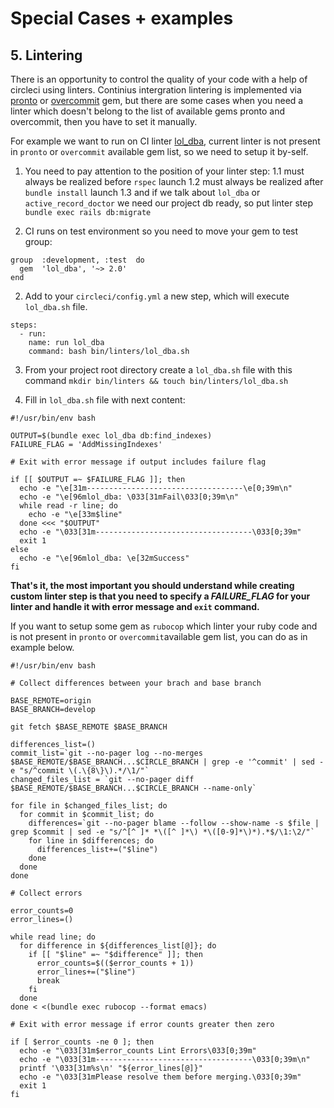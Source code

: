 
# Special Cases + examples

## 5. Lintering

There is an opportunity to control the quality of your code with a help of circleci using linters.
Continius intergration lintering is implemented via [pronto]([https://github.com/prontolabs/pronto](https://github.com/prontolabs/pronto)) or [overcommit]([https://github.com/sds/overcommit](https://github.com/sds/overcommit)) gem, but there are some cases when you need a linter which doesn't belong to the list of available gems pronto and overcommit, then you have to set it manually.

For example we want to run on CI linter  [lol_dba](https://github.com/plentz/lol_dba), current linter is not present in  `pronto`  or  `overcommit`  available gem list, so we need to setup it by-self.

1.  You need to pay attention to the position of your linter step:
	1.1 must always be realized before `rspec` launch
	1.2 must always be realized after  `bundle install` launch
	1.3 and if we talk about  `lol_dba` or `active_record_doctor`  we need our project db ready, so put linter step `bundle exec rails db:migrate`

2.  CI runs on test environment so you need to move your gem to test group:
```
group  :development, :test  do
  gem  'lol_dba', '~> 2.0'
end
```
2.  Add to your  `circleci/config.yml`  a new step, which will execute `lol_dba.sh` file.
```
steps:
  - run:
    name: run lol_dba
    command: bash bin/linters/lol_dba.sh
```

3.  From your project root directory create a  `lol_dba.sh`  file with this command
	  `mkdir bin/linters && touch bin/linters/lol_dba.sh`

4.  Fill in  `lol_dba.sh`  file with next content:

```
#!/usr/bin/env bash

OUTPUT=$(bundle exec lol_dba db:find_indexes)
FAILURE_FLAG = 'AddMissingIndexes'

# Exit with error message if output includes failure flag

if [[ $OUTPUT =~ $FAILURE_FLAG ]]; then
  echo -e "\e[31m-----------------------------------\e[0;39m\n"
  echo -e "\e[96mlol_dba: \033[31mFail\033[0;39m\n"
  while read -r line; do
    echo -e "\e[33m$line"
  done <<< "$OUTPUT"
  echo -e "\033[31m-----------------------------------\033[0;39m"
  exit 1
else
  echo -e "\e[96mlol_dba: \e[32mSuccess"
fi
```
**That's it, the most important you should understand while creating custom linter step is that you need to specify a *FAILURE_FLAG* for your linter and handle it with error message and  `exit`  command.**

If you want to setup some gem as  `rubocop`  which linter your ruby code and is not present in  `pronto`  or  `overcommit`available gem list, you can do as in example below.

```
#!/usr/bin/env bash

# Collect differences between your brach and base branch

BASE_REMOTE=origin
BASE_BRANCH=develop

git fetch $BASE_REMOTE $BASE_BRANCH

differences_list=()
commit_list=`git --no-pager log --no-merges $BASE_REMOTE/$BASE_BRANCH...$CIRCLE_BRANCH | grep -e '^commit' | sed -e "s/^commit \(.\{8\}\).*/\1/"`
changed_files_list = `git --no-pager diff $BASE_REMOTE/$BASE_BRANCH...$CIRCLE_BRANCH --name-only`

for file in $changed_files_list; do
  for commit in $commit_list; do
    differences=`git --no-pager blame --follow --show-name -s $file | grep $commit | sed -e "s/^[^ ]* *\([^ ]*\) *\([0-9]*\)*).*$/\1:\2/"`
    for line in $differences; do
      differences_list+=("$line")
    done
  done
done

# Collect errors

error_counts=0
error_lines=()

while read line; do
  for difference in ${differences_list[@]}; do
    if [[ "$line" =~ "$difference" ]]; then
      error_counts=$(($error_counts + 1))
      error_lines+=("$line")
      break
    fi
  done
done < <(bundle exec rubocop --format emacs)

# Exit with error message if error counts greater then zero

if [ $error_counts -ne 0 ]; then
  echo -e "\033[31m$error_counts Lint Errors\033[0;39m"
  echo -e "\033[31m-----------------------------------\033[0;39m\n"
  printf '\033[31m%s\n' "${error_lines[@]}"
  echo -e "\033[31mPlease resolve them before merging.\033[0;39m"
  exit 1
fi
```
